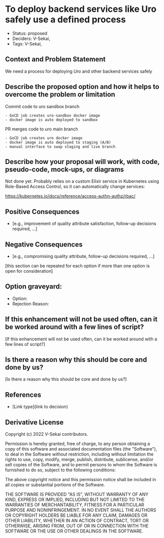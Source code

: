# To deploy backend services like Uro safely use a defined process

- Status: proposed <!-- draft | rejected | accepted | deprecated | superseded by -->
- Deciders: V-Sekai,
- Tags: V-Sekai,

## Context and Problem Statement

We need a process for deploying Uro and other backend services safely

## Describe the proposed option and how it helps to overcome the problem or limitation

Commit code to uro sandbox branch

    - GoCD job creates uro-sandbox docker image
    - docker image is auto deployed to sandbox

PR merges code to uro main branch

    - GoCD job creates uro docker image
    - docker image is auto deployed to staging (A/B)
    - manual interface to swap staging and live branch

## Describe how your proposal will work, with code, pseudo-code, mock-ups, or diagrams

Not done yet.
Probably relies on a custom Elixir service in Kubernetes using Role-Based Access Control, so it can automatically change services:

https://kubernetes.io/docs/reference/access-authn-authz/rbac/

## Positive Consequences <!-- optional -->

- [e.g., improvement of quality attribute satisfaction, follow-up decisions required, …]

## Negative Consequences <!-- optional -->

- [e.g., compromising quality attribute, follow-up decisions required, …]

[this section can be repeated for each option if more than one option is open for consideration]

## Option graveyard: <!-- same as above -->

- Option: <!-- [List the proposed options no longer open for consideration.] -->
- Rejection Reason: <!-- [List the reasons for the rejection: (the Bad traits)] -->

## If this enhancement will not be used often, can it be worked around with a few lines of script?

[If this enhancement will not be used often, can it be worked around with a few lines of script?]

## Is there a reason why this should be core and done by us?

[Is there a reason why this should be core and done by us?]

## References <!-- optional and numbers of links can vary -->

- [Link type](link to decision) <!-- example: Refined by [xxx](yyyymmdd-xxx.md) -->

## Derivative License

Copyright (c) 2022 V-Sekai contributors.

Permission is hereby granted, free of charge, to any person obtaining a copy
of this software and associated documentation files (the "Software"), to deal
in the Software without restriction, including without limitation the rights
to use, copy, modify, merge, publish, distribute, sublicense, and/or sell
copies of the Software, and to permit persons to whom the Software is
furnished to do so, subject to the following conditions:

The above copyright notice and this permission notice shall be included in all
copies or substantial portions of the Software.

THE SOFTWARE IS PROVIDED "AS IS", WITHOUT WARRANTY OF ANY KIND, EXPRESS OR
IMPLIED, INCLUDING BUT NOT LIMITED TO THE WARRANTIES OF MERCHANTABILITY,
FITNESS FOR A PARTICULAR PURPOSE AND NONINFRINGEMENT. IN NO EVENT SHALL THE
AUTHORS OR COPYRIGHT HOLDERS BE LIABLE FOR ANY CLAIM, DAMAGES OR OTHER
LIABILITY, WHETHER IN AN ACTION OF CONTRACT, TORT OR OTHERWISE, ARISING FROM,
OUT OF OR IN CONNECTION WITH THE SOFTWARE OR THE USE OR OTHER DEALINGS IN THE
SOFTWARE.

